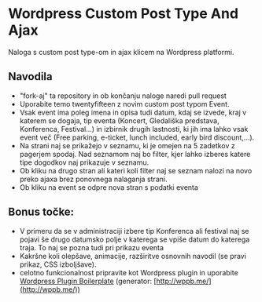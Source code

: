 # Wordpress Custom Post Type And Ajax

Naloga s custom post type-om in ajax klicem na Wordpress platformi.

## Navodila
- "fork-aj" ta repository in ob končanju naloge naredi pull request
- Uporabite temo twentyfifteen z novim custom post typom Event.
- Vsak event ima poleg imena in opisa tudi datum, kdaj se izvede, kraj v katerem se dogaja, tip eventa (Koncert, Gledališka predstava, Konferenca, Festival...) in izbirnik drugih lastnosti, ki jih ima lahko vsak event več (Free parking, e-ticket, lunch included, early bird discount,...).
- Na strani naj se prikažejo v seznamu, ki je omejen na 5 zadetkov z pagerjem spodaj. Nad seznamom naj bo filter, kjer lahko izberes katere tipe dogodkov naj prikazuje v seznamu.
- Ob kliku na drugo stran ali kateri koli filter naj se seznam nalozi na novo preko ajaxa brez ponovnega nalaganja strani. 
- Ob kliku na event se odpre nova stran s podatki eventa

## Bonus točke:
- V primeru da se v administraciji izbere tip Konferenca ali festival naj se pojavi še drugo datumsko polje v katerega se vpiše datum do katerega traja. To naj se pozna tudi pri prikazu eventa
- Kakršne koli olepšave, animacije, razširitve osnovnih navodil (se pravi prikaz, CSS izboljšave).
- celotno funkcionalnost pripravite kot Wordpress plugin in uporabite [Wordpress Plugin Boilerplate](http://wppb.io/) (generator: [http://wppb.me/](http://wppb.me/))

